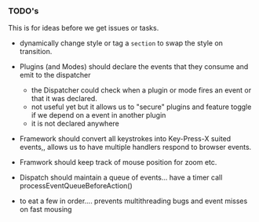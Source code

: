 ### TODO's

This is for ideas before we get issues or tasks.

* dynamically change style or tag a `section` to swap the style on transition.

* Plugins (and Modes) should declare the events that they consume and emit to the dispatcher
  * the Dispatcher could check when a plugin or mode fires an event or  that it was declared.
  * not useful yet but it allows us to "secure" plugins and feature toggle if we depend on a event in another plugin
  * it is not declared anywhere
  
* Framework should convert all keystrokes into Key-Press-X suited events,,
allows us to have multiple handlers respond to browser events.

* Framwork should keep track of mouse position for zoom etc.

* Dispatch should maintain a queue of events... have a timer call processEventQueueBeforeAction()
* to eat a few in order.... prevents multithreading bugs and event misses on fast mousing